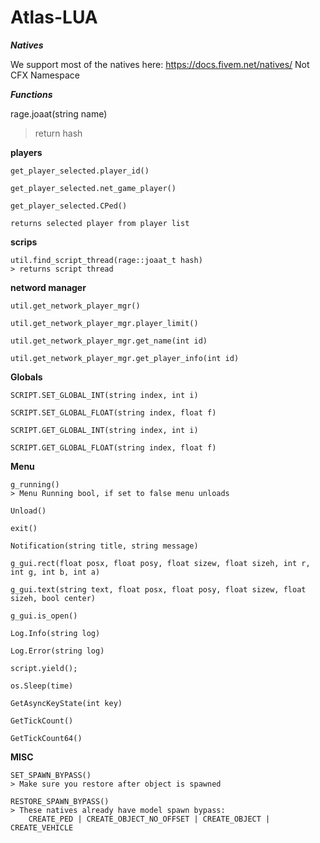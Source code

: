 # Atlas-LUA
***Natives***

We support most of the natives here: https://docs.fivem.net/natives/
Not CFX Namespace


***Functions***


rage.joaat(string name)
> return hash


**players**
```
get_player_selected.player_id()

get_player_selected.net_game_player()

get_player_selected.CPed()

returns selected player from player list
```



**scrips**
```
util.find_script_thread(rage::joaat_t hash)
> returns script thread
```



**netword manager**
```
util.get_network_player_mgr()

util.get_network_player_mgr.player_limit()

util.get_network_player_mgr.get_name(int id)

util.get_network_player_mgr.get_player_info(int id)
```



**Globals**
```
SCRIPT.SET_GLOBAL_INT(string index, int i)

SCRIPT.SET_GLOBAL_FLOAT(string index, float f)

SCRIPT.GET_GLOBAL_INT(string index, int i)

SCRIPT.GET_GLOBAL_FLOAT(string index, float f)
```



**Menu**
```
g_running() 
> Menu Running bool, if set to false menu unloads

Unload()

exit()

Notification(string title, string message)

g_gui.rect(float posx, float posy, float sizew, float sizeh, int r, int g, int b, int a)

g_gui.text(string text, float posx, float posy, float sizew, float sizeh, bool center)

g_gui.is_open()

Log.Info(string log)

Log.Error(string log)

script.yield();

os.Sleep(time)

GetAsyncKeyState(int key)

GetTickCount()

GetTickCount64()
```


**MISC**
```
SET_SPAWN_BYPASS() 
> Make sure you restore after object is spawned

RESTORE_SPAWN_BYPASS()
> These natives already have model spawn bypass: 
    CREATE_PED | CREATE_OBJECT_NO_OFFSET | CREATE_OBJECT | CREATE_VEHICLE
```
